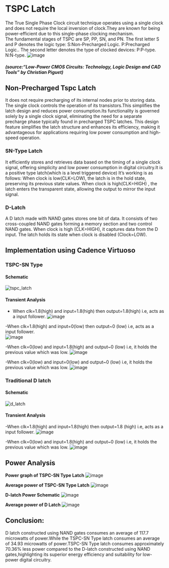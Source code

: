 # TSPC Latch
The True Single Phase Clock circuit technique operates using a single clock and does not require the local inversion of clock.They are known for being power-efficient due to this single-phase clocking mechanism.      
The fundamental stages of TSPC are  SP, PP, SN, and PN.
The first letter S and P denotes the logic  type:
S:Non-Precharged Logic.
P:Precharged Logic..
The second letter denotes the type of clocked devices:
P:P-type.
N:N-type.
![image](https://github.com/KeerthanaUmesh/TSPC_Latch/assets/147648970/5fb6d1d6-2896-4d4f-8318-df19b421cfb3)
 ##### (source:“Low-Power CMOS Circuits: Technology, Logic Design and CAD Tools” by Christian Piguet)

## Non-Precharged Tspc Latch
It does not require precharging of its internal nodes prior to  storing data. The single clock controls the operation of its transistors.This simplifies the latch design and reduces power consumption.Its functionality is governed solely by a single clock signal, eliminating the need for a separate precharge phase typically found in precharged TSPC latches. This design feature simplifies the latch structure and enhances its efficiency, making it advantageous for applications requiring low power consumption and high-speed operation. 

### SN-Type Latch
It efficiently stores and retrieves data based on the timing of a single clock signal, offering simplicity and low power consumption in digital circuitry.It is a positive type latch(which is a level triggered device)
It’s working is as follows:
When clock is low(CLK=LOW), the latch is in the hold state, preserving its previous state values.
When clock is high(CLK=HIGH) , the latch enters the transparent state, allowing the output to mirror the input signal.
### D-Latch
A D latch made with NAND gates stores one bit of data. It consists of two cross-coupled NAND gates forming a memory section and two control NAND gates. When clock is high (CLK=HIGH), it captures data from the D input. The latch holds its state when clock is disabled (Clock=LOW).

## Implementation using Cadence Virtuoso

### TSPC-SN Type
#### Schematic
![tspc_latch](https://github.com/KeerthanaUmesh/TSPC_Latch/assets/147648970/63be6b0b-bc60-4cdd-8102-d05d4c3bed1a)

#### Transient Analysis
- When clk=1.8(high) and input=1.8(high) then output=1.8(high) i.e, acts as a input follower.
  ![image](https://github.com/KeerthanaUmesh/TSPC_Latch/assets/147648970/562f2fa9-480e-4788-981d-90e73724d114)

-When clk=1.8(high) and input=0(low) then output~0 (low) i.e, acts as a input follower.   
![image](https://github.com/KeerthanaUmesh/TSPC_Latch/assets/147648970/667556f5-f1a4-4f87-bd76-ac3bcf4a90b7)

-When clk=0(low) and input=1.8(high) and output~0 (low) i.e, it holds the previous value which was low.
![image](https://github.com/KeerthanaUmesh/TSPC_Latch/assets/147648970/43ba5b9d-35c0-4fc7-ac23-2ad0ed2d5ead)

-When clk=0(low) and input=0(low) and output~0 (low) i.e, it holds the previous value which was low.
![image](https://github.com/KeerthanaUmesh/TSPC_Latch/assets/147648970/98933aef-42b7-48fe-816d-5d1b517bd443)


### Traditional D latch
#### Schematic
![d_latch](https://github.com/KeerthanaUmesh/TSPC_Latch/assets/147648970/6c310b8b-2ff3-4ed5-ad64-347b45ff59f1)

#### Transient Analysis
-When clk=1.8(high) and input=1.8(high) then output=1.8 (high) i.e, acts as a input follower. 
![image](https://github.com/KeerthanaUmesh/TSPC_Latch/assets/147648970/03dd24b8-935b-4853-ac3d-ed264f8cdfc5)

-When clk=0(low) and input=1.8(high) and output~0 (low) i.e, it holds the previous value which was low.
![image](https://github.com/KeerthanaUmesh/TSPC_Latch/assets/147648970/6771178a-71bc-4a5c-b2b8-34cc75e37c6c)

## Power Analysis

**Power graph of TSPC-SN Type Latch**
![image](https://github.com/KeerthanaUmesh/TSPC_Latch/assets/147648970/b9f09df1-8457-446a-96ac-b298b08a082d)

**Average power of TSPC-SN Type Latch**
![image](https://github.com/KeerthanaUmesh/TSPC_Latch/assets/147648970/3313190a-9bba-416b-b8e9-3774aaa30773)

**D-latch Power Schematic**
![image](https://github.com/KeerthanaUmesh/TSPC_Latch/assets/147648970/cc5642e5-c796-44fe-8fe5-738e7c357a19)

**Average power of  D Latch**
![image](https://github.com/KeerthanaUmesh/TSPC_Latch/assets/147648970/b1934d25-c1f7-4ae2-b8fb-f29ed9e387c9)

## Conclusion:
D latch constructed using NAND gates consumes an average of 117.7 microwatts of power.While the TSPC-SN Type latch consumes an average of 34.93 microwatts of power.TSPC-SN Type latch consumes approximately 70.36% less power compared to the D-latch constructed using NAND gates,highlighting its superior energy efficiency and suitability for low-power digital circuitry.




